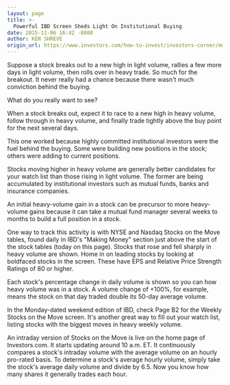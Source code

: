 ```yaml
---
layout: page
title: >-
  Powerful IBD Screen Sheds Light On Institutional Buying
date: 2015-11-06 16:42 -0800
author: KEN SHREVE
origin_url: https://www.investors.com/how-to-invest/investors-corner/mutual-fund-buying-fuels-a-stocks-move
---
```





Suppose a stock breaks out to a new high in light volume, rallies a few more days in light volume, then rolls over in heavy trade. So much for the breakout. It never really had a chance because there wasn't much conviction behind the buying.


What do you really want to see?


When a stock breaks out, expect it to race to a new high in heavy volume, follow through in heavy volume, and finally trade tightly above the buy point for the next several days.


This one worked because highly committed institutional investors were the fuel behind the buying. Some were building new positions in the stock; others were adding to current positions.


Stocks moving higher in heavy volume are generally better candidates for your watch list than those rising in light volume. The former are being accumulated by institutional investors such as mutual funds, banks and insurance companies.


An initial heavy-volume gain in a stock can be precursor to more heavy-volume gains because it can take a mutual fund manager several weeks to months to build a full position in a stock.


One way to track this activity is with NYSE and Nasdaq Stocks on the Move tables, found daily in IBD's "Making Money" section just above the start of the stock tables (today on this page). Stocks that rose and fell sharply in heavy volume are shown. Home in on leading stocks by looking at boldfaced stocks in the screen. These have EPS and Relative Price Strength Ratings of 80 or higher.


Each stock's percentage change in daily volume is shown so you can how heavy volume was in a stock. A volume change of +100%, for example, means the stock on that day traded double its 50-day average volume.


In the Monday-dated weekend edition of IBD, check Page B2 for the Weekly Stocks on the Move screen. It's another great way to fill out your watch list, listing stocks with the biggest moves in heavy weekly volume.


An intraday version of Stocks on the Move is live on the home page of Investors.com. It starts updating around 10 a.m. ET. It continuously compares a stock's intraday volume with the average volume on an hourly pro-rated basis. To determine a stock's average hourly volume, simply take the stock's average daily volume and divide by 6.5. Now you know how many shares it generally trades each hour.




